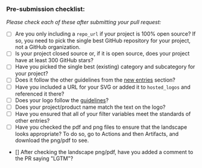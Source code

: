 ### Pre-submission checklist:

*Please check each of these after submitting your pull request:*

* [ ] Are you only including a `repo_url` if your project is 100% open source? If so, you need to pick the single best GitHub repository for your project, not a GitHub organization.
* [ ] Is your project closed source or, if it is open source, does your project have at least 300 GitHub stars?
* [ ] Have you picked the single best (existing) category and subcategory for your project?
* [ ] Does it follow the other guidelines from the [new entries](https://github.com/NREL/mobility_landscape#new-entries) section?
* [ ] Have you included a URL for your SVG or added it to `hosted_logos` and referenced it there?
* [ ] Does your logo follow the [guidelines](https://github.com/NREL/mobility_landscape#logos)?
* [ ] Does your project/product name match the text on the logo?
* [ ] Have you ensured that all of your filter variables meet the standards of other entries?
* [ ] Have you checked the pdf and png files to ensure that the landscape looks appropriate? To do so, go to Actions and then Artifacts, and download the png/pdf to see.
* [] After checking the landscape png/pdf, have you added a comment to the PR saying "LGTM"?
